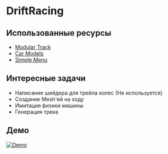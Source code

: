# DriftRacing
 
## Использованные ресурсы 

- [Modular Track](https://assetstore.unity.com/packages/3d/environments/modular-track-85356)
- [Car Models](https://assetstore.unity.com/packages/3d/vehicles/land/arcade-free-racing-car-161085)
- [Simple Menu](https://assetstore.unity.com/packages/tools/gui/simple-menu-154642)

## Интересные задачи
- Написание шейдера для трейла колес (Не используется)
- Создание Mesh'ей на ходу
- Имитация физики машины
- Генерация трека

## Демо
[![Demo](https://img.youtube.com/vi/F6-di7aN69E/0.jpg)](https://www.youtube.com/watch?v=F6-di7aN69E)
